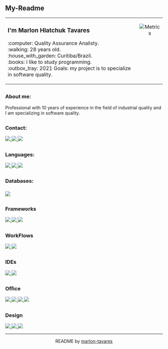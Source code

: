 <h2>My-Readme</h2>

<div>
  <table border='0'>
    <td align=left valign=top>
      <h3>I'm Marlon Hlatchuk Tavares</h3>
      <p>:computer: Quality Assurance Analisty.<br>
      :walking:  28 years old. <br>
      :house_with_garden: Curitiba/Brazil.<br>
      :books: I like to study programming.<br>
      :outbox_tray: 2021 Goals: my project is to specialize in software quality.<br>
    </td>
    <td align=center valign=top>
     
 
![Metrics](https://metrics.lecoq.io/marlon-tavares?template=terminal&base.header=0&base.activity=0&base.repositories=0&base.metadata=0&languages=1&languages.limit=8&languages.colors=github&languages.threshold=0%25&config.timezone=America%2FToronto)
 
   </td>
  </table>
</div>
 
## <h3>About me:</h3>

<p>Professional with 10 years of experience in the field of industrial quality and I am specializing in software quality.</p>

## <h3>Contact:</h3>

<a href="https://api.whatsapp.com/send?l=pt-BR&phone=5541988362727&text=Ol%C3%A1%2C%20tudo%20bem%3F">
<img src="https://img.shields.io/badge/WhatsApp-25D366?style=for-the-badge&logo=whatsapp&logoColor=white" href /> </a>
<a href="https://www.linkedin.com/in/marlon-tavares/">
<img src="https://img.shields.io/badge/LinkedIn-0077B5?style=for-the-badge&logo=linkedin&logoColor=white" href /> </a>
<a href="https://www.behance.net/marlonhtav1194">
<img src="https://img.shields.io/badge/-Behance-blue?style=for-the-badge&logo=behance&logoColor=white" href /> </a>

## <h3>Languages:</h3>

<a href="https://pt.wikipedia.org/wiki/HTML5">
<img src="https://img.shields.io/badge/HTML5-E34F26?style=for-the-badge&logo=html5&logoColor=white" href /> </a>
<a href="https://pt.wikipedia.org/wiki/CSS3">
<img src="https://img.shields.io/badge/CSS3-1572B6?style=for-the-badge&logo=css3&logoColor=white" href /> </a>
<a href="https://pt.wikipedia.org/wiki/C_(linguagem_de_programa%C3%A7%C3%A3o)">
<img src="https://img.shields.io/badge/C-00599C?style=for-the-badge&logo=c&logoColor=white" href /> </a><br>

## <h3> Databases:<h3>

<a href="https://pt.wikipedia.org/wiki/MySQL">
<img src="https://img.shields.io/badge/MySQL-00000F?style=for-the-badge&logo=mysql&logoColor=white" href /> </a><br>

## <h3>Frameworks</h3>
 
<a href="colocar link Postman">
<img src="https://img.shields.io/badge/Postman-FF6C37?style=for-the-badge&logo=Postman&logoColor=white" href /> </a>
<a href="colocar link Selenium">
<img src="https://img.shields.io/badge/Selenium-43B02A?style=for-the-badge&logo=Selenium&logoColor=white" href /> </a>
<a href="colocar link Cypress">
<img src="https://img.shields.io/badge/Cypress-17202C?style=for-the-badge&logo=cypress&logoColor=white" href /> </a><br>

## <h3> WorkFlows</h3>

<a href="colocar link Jira">
<img src="https://img.shields.io/badge/Jira-0052CC?style=for-the-badge&logo=Jira&logoColor=white" href /> </a>
<a href="colocar link Azure">
<img src="https://img.shields.io/badge/Azure_DevOps-0078D7?style=for-the-badge&logo=azure-devops&logoColor=white" href /> </a><br>

## <h3>IDEs</h3>

<a href="colocar link VScode">
<img src="https://img.shields.io/badge/Visual_Studio_Code-0078D4?style=for-the-badge&logo=visual%20studio%20code&logoColor=white" href /> </a>
<a href="colocar link SublimeText">
<img src="https://img.shields.io/badge/sublime_text-%23575757.svg?&style=for-the-badge&logo=sublime-text&logoColor=important" href /> </a>


## <h3>Office</h3>

<a href="colocar link Trello">
<img src="https://img.shields.io/badge/Trello-0052CC?style=for-the-badge&logo=trello&logoColor=white" href /> </a>
<a href="colocar link Excel">
<img src="https://img.shields.io/badge/Microsoft_Excel-217346?style=for-the-badge&logo=microsoft-excel&logoColor=white" href /> </a>
<a href="colocar link Word">
<img src="https://img.shields.io/badge/Microsoft_Word-2B579A?style=for-the-badge&logo=microsoft-word&logoColor=white" href /> </a>
<a href="colocar link PowerPoint">
<img src="https://img.shields.io/badge/Microsoft_PowerPoint-B7472A?style=for-the-badge&logo=microsoft-powerpoint&logoColor=white" href /> </a><br>

## <h3>Design </h3>

<a href="colocar link PSD">
<img src="https://img.shields.io/badge/Adobe%20Photoshop-31A8FF?style=for-the-badge&logo=Adobe%20Photoshop&logoColor=black" href /> </a>
<a href="colocar link AI">
<img src="https://img.shields.io/badge/Adobe%20Illustrator-FF9A00?style=for-the-badge&logo=adobe%20illustrator&logoColor=white" href /> </a>
 <a href="colocar link Wordpress">
<img src="https://img.shields.io/badge/Wordpress-21759B?style=for-the-badge&logo=wordpress&logoColor=white" href /> </a><br>
 
 <hr>
 
 <footer align='center'> README by  <a href='https://github.com/marlon-tavares'> marlon-tavares </a> </footer>

